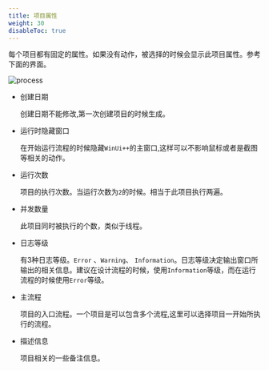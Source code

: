 ```yaml
---
title: 项目属性
weight: 30
disableToc: true
---
```


每个项目都有固定的属性。如果没有动作，被选择的时候会显示此项目属性。参考下面的界面。

![process](/zh/basics/process/images/2022-12-03_120802.png 'size=90%')

* 创建日期 
  
    创建日期不能修改,第一次创建项目的时候生成。

* 运行时隐藏窗口
  
    在开始运行流程的时候隐藏`WinUi++`的主窗口,这样可以不影响鼠标或者是截图等相关的动作。
* 运行次数
  
    项目的执行次数。当运行次数为`2`的时候。相当于此项目执行两遍。
* 并发数量
    
    此项目同时被执行的个数，类似于线程。

* 日志等级
  
    有3种日志等级。`Error` 、`Warning`、 `Information`。日志等级决定输出窗口所输出的相关信息。建议在设计流程的时候，使用`Information`等级，而在运行流程的时候使用`Error`等级。
* 主流程
  
    项目的入口流程。一个项目是可以包含多个流程,这里可以选择项目一开始所执行的流程。

* 描述信息
  
    项目相关的一些备注信息。